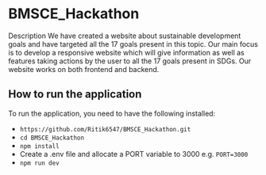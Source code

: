 # BMSCE_Hackathon

Description
We have created a website about sustainable development goals and have targeted all the 17 goals present in this topic. Our main focus is to develop a responsive website which will give information as well as features taking actions by the user to all the 17 goals  present in SDGs. Our website works on both frontend and backend.

## How to run the application

To run the application, you need to have the following installed:

- `https://github.com/Ritik6547/BMSCE_Hackathon.git`
- `cd BMSCE_Hackathon`
- `npm install`
- Create a .env file and allocate a PORT variable to 3000 e.g. `PORT=3000`
- `npm run dev`
